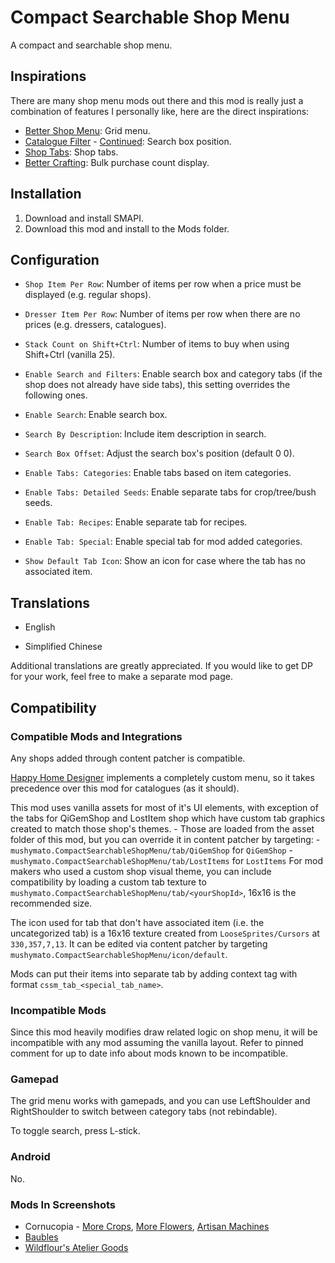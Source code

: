 # Compact Searchable Shop Menu

A compact and searchable shop menu.

## Inspirations

There are many shop menu mods out there and this mod is really just a combination of features I personally like, here are the direct inspirations:

- [Better Shop Menu](https://www.nexusmods.com/stardewvalley/mods/2012): Grid menu.
- [Catalogue Filter](https://www.nexusmods.com/stardewvalley/mods/13137) - [Continued](https://www.nexusmods.com/stardewvalley/mods/22379): Search box position.
- [Shop Tabs](https://www.nexusmods.com/stardewvalley/mods/29435): Shop tabs.
- [Better Crafting](https://www.nexusmods.com/stardewvalley/mods/11115): Bulk purchase count display.

## Installation

1. Download and install SMAPI.
2. Download this mod and install to the Mods folder.

## Configuration

- `Shop Item Per Row`: Number of items per row when a price must be displayed (e.g. regular shops).

- `Dresser Item Per Row`: Number of items per row when there are no prices (e.g. dressers, catalogues).

- `Stack Count on Shift+Ctrl`: Number of items to buy when using Shift+Ctrl (vanilla 25).

- `Enable Search and Filters`: Enable search box and category tabs (if the shop does not already have side tabs), this setting overrides the following ones.

- `Enable Search`: Enable search box.

- `Search By Description`: Include item description in search.

- `Search Box Offset`: Adjust the search box's position (default 0 0).

- `Enable Tabs: Categories`: Enable tabs based on item categories.

- `Enable Tabs: Detailed Seeds`: Enable separate tabs for crop/tree/bush seeds.

- `Enable Tab: Recipes`: Enable separate tab for recipes.

- `Enable Tab: Special`: Enable special tab for mod added categories.

- `Show Default Tab Icon`: Show an icon for case where the tab has no associated item.


## Translations

- English

- Simplified Chinese

Additional translations are greatly appreciated. If you would like to get DP for your work, feel free to make a separate mod page.

## Compatibility

### Compatible Mods and Integrations

Any shops added through content patcher is compatible.

[Happy Home Designer](https://www.nexusmods.com/stardewvalley/mods/19675) implements a completely custom menu, so it takes precedence over this mod for catalogues (as it should).

This mod uses vanilla assets for most of it's UI elements, with exception of the tabs for QiGemShop and LostItem shop which have custom tab graphics created to match those shop's themes.
    - Those are loaded from the asset folder of this mod, but you can override it in content patcher by targeting:
        - `mushymato.CompactSearchableShopMenu/tab/QiGemShop` for `QiGemShop`
        - `mushymato.CompactSearchableShopMenu/tab/LostItems` for `LostItems`
For mod makers who used a custom shop visual theme, you can include compatibility by loading a custom tab texture to `mushymato.CompactSearchableShopMenu/tab/<yourShopId>`, 16x16 is the recommended size.

The icon used for tab that don't have associated item (i.e. the uncategorized tab) is a 16x16 texture created from `LooseSprites/Cursors` at `330,357,7,13`. It can be edited via content patcher by targeting `mushymato.CompactSearchableShopMenu/icon/default`.

Mods can put their items into separate tab by adding context tag with format `cssm_tab_<special_tab_name>`.

### Incompatible Mods

Since this mod heavily modifies draw related logic on shop menu, it will be incompatible with any mod assuming the vanilla layout. Refer to pinned comment for up to date info about mods known to be incompatible.

### Gamepad

The grid menu works with gamepads, and you can use LeftShoulder and RightShoulder to switch between category tabs (not rebindable).

To toggle search, press L-stick.

### Android

No.

### Mods In Screenshots

- Cornucopia - [More Crops](https://www.nexusmods.com/stardewvalley/mods/19508), [More Flowers](https://www.nexusmods.com/stardewvalley/mods/20290), [Artisan Machines](https://www.nexusmods.com/stardewvalley/mods/24842)
- [Baubles](https://www.nexusmods.com/stardewvalley/mods/29720)
- [Wildflour's Atelier Goods](https://www.nexusmods.com/stardewvalley/mods/27049)
